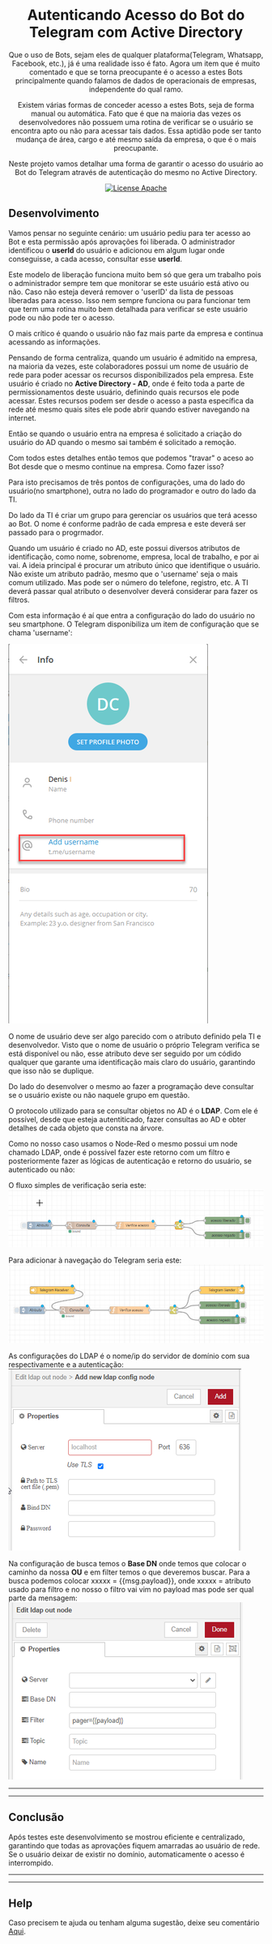 <h1 align="center">
<br>
Autenticando Acesso do Bot do Telegram com Active Directory
</h1>

<p align="center"> Que o uso de Bots, sejam eles de qualquer plataforma(Telegram, Whatsapp, Facebook, etc.), já é uma realidade isso é fato. Agora um item que é muito comentado e que se torna preocupante é o acesso a estes Bots principalmente quando falamos de dados de operacionais de empresas, independente do qual ramo.</p>
<p align="center"> Existem várias formas de conceder acesso a estes Bots, seja de forma manual ou automática. Fato que é que na maioria das vezes os desenvolvedores não possuem uma rotina de verificar se o usuário se encontra apto ou não para acessar tais dados. Essa aptidão pode ser tanto mudança de área, cargo e até mesmo saída da empresa, o que é o mais preocupante.</p>

<p align="center"> Neste projeto vamos detalhar uma forma de garantir o acesso do usuário ao Bot do Telegram através de autenticação do mesmo no Active Directory.</p>

<p align="center">
  <a href="https://www.apache.org/licenses/LICENSE-2.0">
    <img src="https://img.shields.io/badge/apache-2.0-blue" alt="License Apache">
  </a>
</p>


## Desenvolvimento

Vamos pensar no seguinte cenário: um usuário pediu para ter acesso ao Bot e esta permissão após aprovações foi liberada.
O administrador identificou o **userId** do usuário e adicionou em algum lugar onde conseguisse, a cada acesso, consultar esse **userId**.

Este modelo de liberação funciona muito bem só que gera um trabalho pois o administrador sempre tem que monitorar se este usuário está ativo ou não. Caso não esteja deverá remover o 'userID' da lista de pessoas liberadas para acesso. Isso nem sempre funciona ou para funcionar tem que term uma rotina muito bem detalhada para verificar se este usuário pode ou não pode ter o acesso.

O mais crítico é quando o usuário não faz mais parte da empresa e continua acessando as informações.

Pensando de forma centraliza, quando um usuário é admitido na empresa, na maioria da vezes, este colaboradores possui um nome de usuário de rede para poder acessar os recursos disponibilizados pela empresa. Este usuário é criado no **Active Directory - AD**, onde é feito toda a parte de permissionamentos deste usuário, definindo quais recursos ele pode acessar. Estes recursos podem ser desde o acesso a pasta específica da rede até mesmo quais sites ele pode abrir quando estiver navegando na internet.

Então se quando o usuário entra na empresa é solicitado a criação do usuário do AD quando o mesmo sai também é solicitado a remoção.

Com todos estes detalhes então temos que podemos "travar" o aceso ao Bot desde que o mesmo continue na empresa. Como fazer isso?

Para isto precisamos de três pontos de configurações, uma do lado do usuário(no smartphone), outra no lado do programador e outro do lado da TI.

Do lado da TI é criar um grupo para gerenciar os usuários que terá acesso ao Bot. O nome é conforme padrão de cada empresa e este deverá ser passado para o progrmador.

Quando um usuário é criado no AD, este possui diversos atributos de identificação, como nome, sobrenome, empresa, local de trabalho, e por ai vai. A ideia principal é procurar um atributo único que identifique o usuário. Não existe um atributo padrão, mesmo que o 'username' seja o mais comum utilizado. Mas pode ser o número do telefone, registro, etc. A TI deverá passar qual atributo o desenvolver deverá considerar para fazer os filtros.

Com esta informação é aí que entra a configuração do lado do usuário no seu smartphone. O Telegram disponibiliza um item de configuração que se chama 'username':

<img src="https://github.com/dedynobre/autenticando-acesso-bot-telegram-com-active-directory/blob/main/imagens/acesso-01.png"/>

O nome de usuário deve ser algo parecido com o atributo definido pela TI e desenvolvedor.
Visto que o nome de usuário o próprio Telegram verifica se está disponível ou não, esse atributo deve ser seguido por um códido qualquer que garante uma identificação mais claro do usuário, garantindo que isso não se duplique.

Do lado do desenvolver o mesmo ao fazer a programação deve consultar se o usuário existe ou não naquele grupo em questão.

O protocolo utilizado para se consultar objetos no AD é o **LDAP**. Com ele é possível, desde que esteja autentiticado, fazer consultas ao AD e obter detalhes de cada objeto que consta na árvore.

Como no nosso caso usamos o Node-Red o mesmo possui um node chamado LDAP, onde é possível fazer este retorno com um filtro e posteriormente fazer as lógicas de autenticação e retorno do usuário, se autenticado ou não:

O fluxo simples de verificação seria este:
<img src="https://github.com/dedynobre/autenticando-acesso-bot-telegram-com-active-directory/blob/main/imagens/acesso-04.png"/>

Para adicionar à navegação do Telegram seria este:
<img src="https://github.com/dedynobre/autenticando-acesso-bot-telegram-com-active-directory/blob/main/imagens/acesso-05.png"/>


As configurações do LDAP é o nome/ip do servidor de domínio com sua respectivamente e a autenticação:
<img src="https://github.com/dedynobre/autenticando-acesso-bot-telegram-com-active-directory/blob/main/imagens/acesso-03.png"/>

Na configuração de busca temos o **Base DN** onde temos que colocar o caminho da nossa **OU** e em filter temos o que deveremos buscar. Para a busca podemos colocar xxxxx = {{msg.payload}}, onde xxxxx = atributo usado para filtro e no nosso o filtro vai vim no payload mas pode ser qual parte da mensagem:
<img src="https://github.com/dedynobre/autenticando-acesso-bot-telegram-com-active-directory/blob/main/imagens/acesso-02.png"/>

<hr /> 
<hr /> 





## Conclusão

Após testes este desenvolvimento se mostrou eficiente e centralizado, garantindo que todas as aprovações fiquem amarradas ao usuário de rede. Se o usuário deixar de existir no domínio, automaticamente o acesso é interrompido.
<hr /> 
<hr /> 







## Help

Caso precisem te ajuda ou tenham alguma sugestão, deixe seu comentário [Aqui](https://github.com/dedynobre/autenticando-acesso-bot-telegram-com-active-directory/issues).